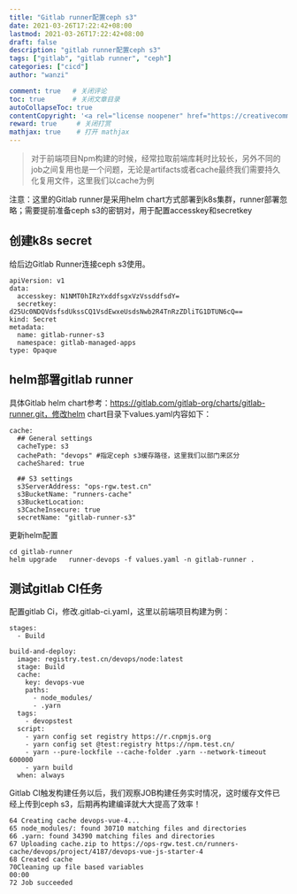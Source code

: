 ```yaml
---
title: "Gitlab runner配置ceph s3"
date: 2021-03-26T17:22:42+08:00
lastmod: 2021-03-26T17:22:42+08:00
draft: false
description: "gitlab runner配置ceph s3"
tags: ["gitlab", "gitlab runner", "ceph"]
categories: ["cicd"]
author: "wanzi"

comment: true   # 关闭评论
toc: true       # 关闭文章目录
autoCollapseToc: true
contentCopyright: '<a rel="license noopener" href="https://creativecommons.org/licenses/by-nc-nd/4.0/" target="_blank">CC BY-NC-ND 4.0</a>'
reward: true     # 关闭打赏
mathjax: true    # 打开 mathjax
---
```


> 对于前端项目Npm构建的时候，经常拉取前端库耗时比较长，另外不同的job之间复用也是一个问题，无论是artifacts或者cache最终我们需要持久化复用文件，这里我们以cache为例


注意：这里的Gitlab runner是采用helm chart方式部署到k8s集群，runner部署忽略；需要提前准备ceph s3的密钥对，用于配置accesskey和secretkey

## 创建k8s secret

给后边Gitlab Runner连接ceph s3使用。

```
apiVersion: v1
data:
  accesskey: N1NMT0hIRzYxddfsgxVzVssddfsdY=
  secretkey: d25Uc0NDQVdsfsdUkssCQ1VsdEwxeUsdsNwb2R4TnRzZDliTG1DTUN6cQ==
kind: Secret
metadata:
  name: gitlab-runner-s3
  namespace: gitlab-managed-apps
type: Opaque
```


## helm部署gitlab runner

具体Gitlab helm chart参考：https://gitlab.com/gitlab-org/charts/gitlab-runner.git，修改helm chart目录下values.yaml内容如下：
```
cache:
  ## General settings
  cacheType: s3
  cachePath: "devops" #指定ceph s3缓存路径，这里我们以部门来区分
  cacheShared: true
   
  ## S3 settings
  s3ServerAddress: "ops-rgw.test.cn"
  s3BucketName: "runners-cache"
  s3BucketLocation:
  s3CacheInsecure: true
  secretName: "gitlab-runner-s3"
```

更新helm配置
```
cd gitlab-runner
helm upgrade   runner-devops -f values.yaml -n gitlab-runner .
```


## 测试gitlab CI任务

配置gitlab Ci，修改.gitlab-ci.yaml，这里以前端项目构建为例：

```
stages:
  - Build
   
build-and-deploy:
  image: registry.test.cn/devops/node:latest
  stage: Build
  cache:
    key: devops-vue
    paths:
      - node_modules/
      - .yarn
  tags:
    - devopstest
  script:
    - yarn config set registry https://r.cnpmjs.org
    - yarn config set @test:registry https://npm.test.cn/
    - yarn --pure-lockfile --cache-folder .yarn --network-timeout 600000
    - yarn build
  when: always
```
Gitlab CI触发构建任务以后，我们观察JOB构建任务实时情况，这时缓存文件已经上传到ceph s3，后期再构建编译就大大提高了效率！

```
64 Creating cache devops-vue-4...
65 node_modules/: found 30710 matching files and directories
66 .yarn: found 34390 matching files and directories 
67 Uploading cache.zip to https://ops-rgw.test.cn/runners-cache/devops/project/4187/devops-vue-js-starter-4
68 Created cache
70Cleaning up file based variables
00:00
72 Job succeeded
```
